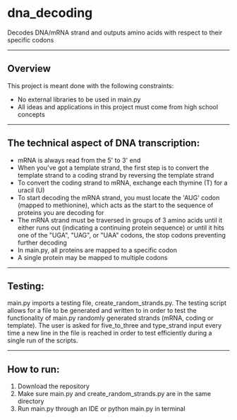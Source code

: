 # dna_decoding
Decodes DNA/mRNA strand and outputs amino acids with respect to their specific codons

---

## Overview
This project is meant done with the following constraints:
- No external libraries to be used in main.py
- All ideas and applications in this project must come from high school concepts

---

## The technical aspect of DNA transcription:
- mRNA is always read from the 5' to 3' end
- When you've got a template strand, the first step is to convert the template strand to a coding strand by reversing the template strand
- To convert the coding strand to mRNA, exchange each thymine (T) for a uracil (U)
- To start decoding the mRNA strand, you must locate the 'AUG' codon (mapped to methionine), which acts as the start to the sequence of proteins you are decoding for
- The mRNA strand must be traversed in groups of 3 amino acids until it either runs out (indicating a continuing protein sequence) or until it hits one of the "UGA", "UAG", or "UAA" codons, the stop codons preventing further decoding
- In main.py, all proteins are mapped to a specific codon
- A single protein may be mapped to multiple codons

---

## Testing:
main.py imports a testing file, create_random_strands.py. The testing script allows for a file to be generated and written to in order to test the functionality of main.py randomly generated strands (mRNA, coding or template). The user is asked for five_to_three and type_strand input every time a new line in the file is reached in order to test efficiently during a single run of the scripts.

---

## How to run:
1. Download the repository
2. Make sure main.py and create_random_strands.py are in the same directory
3. Run main.py through an IDE or python main.py in terminal
